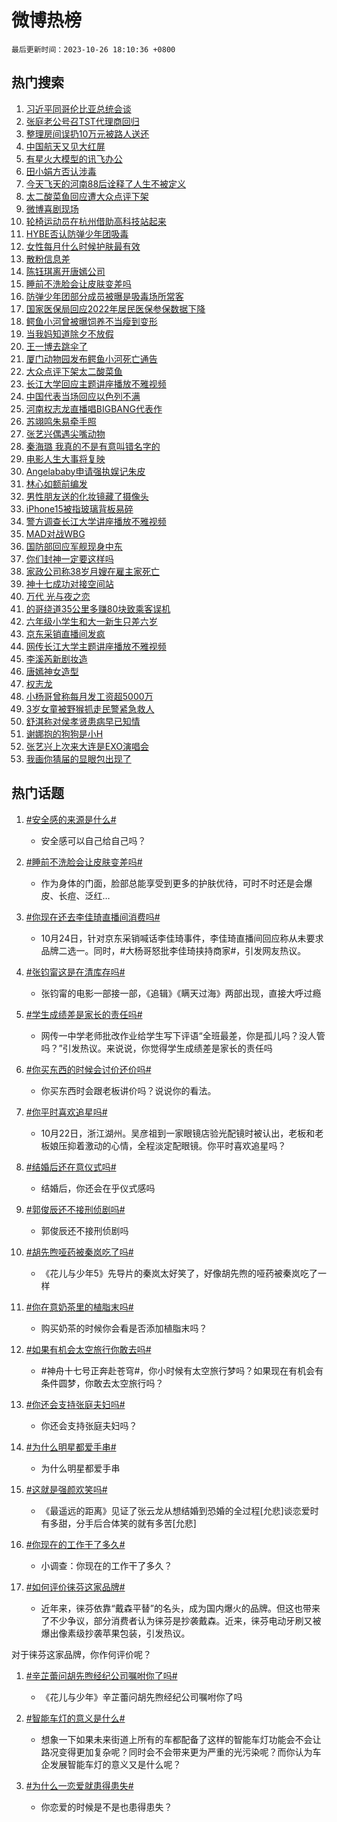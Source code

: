 # 微博热榜

`最后更新时间：2023-10-26 18:10:36 +0800`

## 热门搜索

1. [习近平同哥伦比亚总统会谈](https://m.weibo.cn/search?containerid=100103type%3D1%26t%3D10%26q%3D%23%E4%B9%A0%E8%BF%91%E5%B9%B3%E5%90%8C%E5%93%A5%E4%BC%A6%E6%AF%94%E4%BA%9A%E6%80%BB%E7%BB%9F%E4%BC%9A%E8%B0%88%23&stream_entry_id=51&isnewpage=1&extparam=seat%3D1%26filter_type%3Drealtimehot%26pos%3D0%26c_type%3D51%26q%3D%2523%25E4%25B9%25A0%25E8%25BF%2591%25E5%25B9%25B3%25E5%2590%258C%25E5%2593%25A5%25E4%25BC%25A6%25E6%25AF%2594%25E4%25BA%259A%25E6%2580%25BB%25E7%25BB%259F%25E4%25BC%259A%25E8%25B0%2588%2523%26dgr%3D0%26cate%3D10103%26stream_entry_id%3D51%26display_time%3D1698315035%26pre_seqid%3D1698315035135016530168)
1. [张庭老公号召TST代理商回归](https://m.weibo.cn/search?containerid=100103type%3D1%26t%3D10%26q%3D%23%E5%BC%A0%E5%BA%AD%E8%80%81%E5%85%AC%E5%8F%B7%E5%8F%ACTST%E4%BB%A3%E7%90%86%E5%95%86%E5%9B%9E%E5%BD%92%23&stream_entry_id=31&isnewpage=1&extparam=seat%3D1%26filter_type%3Drealtimehot%26dgr%3D0%26q%3D%2523%25E5%25BC%25A0%25E5%25BA%25AD%25E8%2580%2581%25E5%2585%25AC%25E5%258F%25B7%25E5%258F%25ACTST%25E4%25BB%25A3%25E7%2590%2586%25E5%2595%2586%25E5%259B%259E%25E5%25BD%2592%2523%26flag%3D1%26stream_entry_id%3D31%26band_rank%3D1%26pos%3D0%26c_type%3D31%26realpos%3D1%26cate%3D5001%26lcate%3D5001%26display_time%3D1698315035%26pre_seqid%3D1698315035135016530168)
1. [整理房间误扔10万元被路人送还](https://m.weibo.cn/search?containerid=100103type%3D1%26t%3D10%26q%3D%23%E6%95%B4%E7%90%86%E6%88%BF%E9%97%B4%E8%AF%AF%E6%89%9410%E4%B8%87%E5%85%83%E8%A2%AB%E8%B7%AF%E4%BA%BA%E9%80%81%E8%BF%98%23&stream_entry_id=31&isnewpage=1&extparam=seat%3D1%26filter_type%3Drealtimehot%26dgr%3D0%26q%3D%2523%25E6%2595%25B4%25E7%2590%2586%25E6%2588%25BF%25E9%2597%25B4%25E8%25AF%25AF%25E6%2589%259410%25E4%25B8%2587%25E5%2585%2583%25E8%25A2%25AB%25E8%25B7%25AF%25E4%25BA%25BA%25E9%2580%2581%25E8%25BF%2598%2523%26flag%3D32768%26stream_entry_id%3D31%26band_rank%3D2%26pos%3D1%26c_type%3D31%26realpos%3D2%26cate%3D5001%26lcate%3D5001%26display_time%3D1698315035%26pre_seqid%3D1698315035135016530168)
1. [中国航天又见大红屏](https://m.weibo.cn/search?containerid=100103type%3D1%26t%3D10%26q%3D%23%E4%B8%AD%E5%9B%BD%E8%88%AA%E5%A4%A9%E5%8F%88%E8%A7%81%E5%A4%A7%E7%BA%A2%E5%B1%8F%23&stream_entry_id=31&isnewpage=1&extparam=seat%3D1%26filter_type%3Drealtimehot%26dgr%3D0%26q%3D%2523%25E4%25B8%25AD%25E5%259B%25BD%25E8%2588%25AA%25E5%25A4%25A9%25E5%258F%2588%25E8%25A7%2581%25E5%25A4%25A7%25E7%25BA%25A2%25E5%25B1%258F%2523%26flag%3D0%26stream_entry_id%3D31%26band_rank%3D3%26pos%3D2%26c_type%3D31%26realpos%3D3%26cate%3D5001%26lcate%3D5001%26display_time%3D1698315035%26pre_seqid%3D1698315035135016530168)
1. [有星火大模型的讯飞办公](https://m.weibo.cn/search?containerid=100103type%3D1%26t%3D10%26q%3D%23%E6%9C%89%E6%98%9F%E7%81%AB%E5%A4%A7%E6%A8%A1%E5%9E%8B%E7%9A%84%E8%AE%AF%E9%A3%9E%E5%8A%9E%E5%85%AC%23&stream_entry_id=31&isnewpage=1&extparam=seat%3D1%26filter_type%3Drealtimehot%26topic_ad%3D1%26q%3D%2523%25E6%259C%2589%25E6%2598%259F%25E7%2581%25AB%25E5%25A4%25A7%25E6%25A8%25A1%25E5%259E%258B%25E7%259A%2584%25E8%25AE%25AF%25E9%25A3%259E%25E5%258A%259E%25E5%2585%25AC%2523%26dgr%3D0%26stream_entry_id%3D31%26adid%3D208908%26is_ad_pos%3D1%26band_rank%3D4%26pos%3D3%26c_type%3D31%26cate%3D5001%26lcate%3D5001%26display_time%3D1698315035%26pre_seqid%3D1698315035135016530168)
1. [田小娟方否认涉毒](https://m.weibo.cn/search?containerid=100103type%3D1%26t%3D10%26q%3D%23%E7%94%B0%E5%B0%8F%E5%A8%9F%E6%96%B9%E5%90%A6%E8%AE%A4%E6%B6%89%E6%AF%92%23&stream_entry_id=31&isnewpage=1&extparam=seat%3D1%26filter_type%3Drealtimehot%26dgr%3D0%26q%3D%2523%25E7%2594%25B0%25E5%25B0%258F%25E5%25A8%259F%25E6%2596%25B9%25E5%2590%25A6%25E8%25AE%25A4%25E6%25B6%2589%25E6%25AF%2592%2523%26flag%3D1%26stream_entry_id%3D31%26band_rank%3D4%26pos%3D4%26c_type%3D31%26realpos%3D4%26cate%3D5001%26lcate%3D5001%26display_time%3D1698315035%26pre_seqid%3D1698315035135016530168)
1. [今天飞天的河南88后诠释了人生不被定义](https://m.weibo.cn/search?containerid=100103type%3D1%26t%3D10%26q%3D%23%E4%BB%8A%E5%A4%A9%E9%A3%9E%E5%A4%A9%E7%9A%84%E6%B2%B3%E5%8D%9788%E5%90%8E%E8%AF%A0%E9%87%8A%E4%BA%86%E4%BA%BA%E7%94%9F%E4%B8%8D%E8%A2%AB%E5%AE%9A%E4%B9%89%23&stream_entry_id=31&isnewpage=1&extparam=seat%3D1%26filter_type%3Drealtimehot%26dgr%3D0%26q%3D%2523%25E4%25BB%258A%25E5%25A4%25A9%25E9%25A3%259E%25E5%25A4%25A9%25E7%259A%2584%25E6%25B2%25B3%25E5%258D%259788%25E5%2590%258E%25E8%25AF%25A0%25E9%2587%258A%25E4%25BA%2586%25E4%25BA%25BA%25E7%2594%259F%25E4%25B8%258D%25E8%25A2%25AB%25E5%25AE%259A%25E4%25B9%2589%2523%26flag%3D32768%26stream_entry_id%3D31%26band_rank%3D5%26pos%3D5%26c_type%3D31%26realpos%3D5%26cate%3D5001%26lcate%3D5001%26display_time%3D1698315035%26pre_seqid%3D1698315035135016530168)
1. [太二酸菜鱼回应遭大众点评下架](https://m.weibo.cn/search?containerid=100103type%3D1%26t%3D10%26q%3D%23%E5%A4%AA%E4%BA%8C%E9%85%B8%E8%8F%9C%E9%B1%BC%E5%9B%9E%E5%BA%94%E9%81%AD%E5%A4%A7%E4%BC%97%E7%82%B9%E8%AF%84%E4%B8%8B%E6%9E%B6%23&stream_entry_id=31&isnewpage=1&extparam=seat%3D1%26filter_type%3Drealtimehot%26dgr%3D0%26q%3D%2523%25E5%25A4%25AA%25E4%25BA%258C%25E9%2585%25B8%25E8%258F%259C%25E9%25B1%25BC%25E5%259B%259E%25E5%25BA%2594%25E9%2581%25AD%25E5%25A4%25A7%25E4%25BC%2597%25E7%2582%25B9%25E8%25AF%2584%25E4%25B8%258B%25E6%259E%25B6%2523%26flag%3D2%26stream_entry_id%3D31%26band_rank%3D6%26pos%3D6%26c_type%3D31%26realpos%3D6%26cate%3D5001%26lcate%3D5001%26display_time%3D1698315035%26pre_seqid%3D1698315035135016530168)
1. [微博喜剧现场](https://m.weibo.cn/search?containerid=100103type%3D1%26t%3D10%26q%3D%23%E5%BE%AE%E5%8D%9A%E5%96%9C%E5%89%A7%E7%8E%B0%E5%9C%BA%23&stream_entry_id=31&isnewpage=1&extparam=seat%3D1%26filter_type%3Drealtimehot%26q%3D%2523%25E5%25BE%25AE%25E5%258D%259A%25E5%2596%259C%25E5%2589%25A7%25E7%258E%25B0%25E5%259C%25BA%2523%26dgr%3D0%26stream_entry_id%3D31%26adid%3D209398%26is_ad_pos%3D1%26band_rank%3D7%26pos%3D7%26c_type%3D31%26cate%3D5001%26lcate%3D5001%26display_time%3D1698315035%26pre_seqid%3D1698315035135016530168)
1. [轮椅运动员在杭州借助高科技站起来](https://m.weibo.cn/search?containerid=100103type%3D1%26t%3D10%26q%3D%23%E8%BD%AE%E6%A4%85%E8%BF%90%E5%8A%A8%E5%91%98%E5%9C%A8%E6%9D%AD%E5%B7%9E%E5%80%9F%E5%8A%A9%E9%AB%98%E7%A7%91%E6%8A%80%E7%AB%99%E8%B5%B7%E6%9D%A5%23&stream_entry_id=31&isnewpage=1&extparam=seat%3D1%26filter_type%3Drealtimehot%26dgr%3D0%26q%3D%2523%25E8%25BD%25AE%25E6%25A4%2585%25E8%25BF%2590%25E5%258A%25A8%25E5%2591%2598%25E5%259C%25A8%25E6%259D%25AD%25E5%25B7%259E%25E5%2580%259F%25E5%258A%25A9%25E9%25AB%2598%25E7%25A7%2591%25E6%258A%2580%25E7%25AB%2599%25E8%25B5%25B7%25E6%259D%25A5%2523%26flag%3D32768%26stream_entry_id%3D31%26band_rank%3D7%26pos%3D8%26c_type%3D31%26realpos%3D7%26cate%3D5001%26lcate%3D5001%26display_time%3D1698315035%26pre_seqid%3D1698315035135016530168)
1. [HYBE否认防弹少年团吸毒](https://m.weibo.cn/search?containerid=100103type%3D1%26t%3D10%26q%3D%23HYBE%E5%90%A6%E8%AE%A4%E9%98%B2%E5%BC%B9%E5%B0%91%E5%B9%B4%E5%9B%A2%E5%90%B8%E6%AF%92%23&stream_entry_id=31&isnewpage=1&extparam=seat%3D1%26filter_type%3Drealtimehot%26dgr%3D0%26q%3D%2523HYBE%25E5%2590%25A6%25E8%25AE%25A4%25E9%2598%25B2%25E5%25BC%25B9%25E5%25B0%2591%25E5%25B9%25B4%25E5%259B%25A2%25E5%2590%25B8%25E6%25AF%2592%2523%26flag%3D1%26stream_entry_id%3D31%26band_rank%3D8%26pos%3D9%26c_type%3D31%26realpos%3D8%26cate%3D5001%26lcate%3D5001%26display_time%3D1698315035%26pre_seqid%3D1698315035135016530168)
1. [女性每月什么时候护肤最有效](https://m.weibo.cn/search?containerid=100103type%3D1%26t%3D10%26q%3D%23%E5%A5%B3%E6%80%A7%E6%AF%8F%E6%9C%88%E4%BB%80%E4%B9%88%E6%97%B6%E5%80%99%E6%8A%A4%E8%82%A4%E6%9C%80%E6%9C%89%E6%95%88%23&stream_entry_id=31&isnewpage=1&extparam=seat%3D1%26filter_type%3Drealtimehot%26dgr%3D0%26q%3D%2523%25E5%25A5%25B3%25E6%2580%25A7%25E6%25AF%258F%25E6%259C%2588%25E4%25BB%2580%25E4%25B9%2588%25E6%2597%25B6%25E5%2580%2599%25E6%258A%25A4%25E8%2582%25A4%25E6%259C%2580%25E6%259C%2589%25E6%2595%2588%2523%26flag%3D2%26stream_entry_id%3D31%26band_rank%3D9%26pos%3D10%26c_type%3D31%26realpos%3D9%26cate%3D5001%26lcate%3D5001%26display_time%3D1698315035%26pre_seqid%3D1698315035135016530168)
1. [散粉信息差](https://m.weibo.cn/search?containerid=100103type%3D1%26t%3D10%26q%3D%E6%95%A3%E7%B2%89%E4%BF%A1%E6%81%AF%E5%B7%AE&stream_entry_id=31&isnewpage=1&extparam=seat%3D1%26filter_type%3Drealtimehot%26dgr%3D0%26q%3D%25E6%2595%25A3%25E7%25B2%2589%25E4%25BF%25A1%25E6%2581%25AF%25E5%25B7%25AE%26flag%3D1%26stream_entry_id%3D31%26band_rank%3D10%26pos%3D11%26c_type%3D31%26realpos%3D10%26cate%3D5001%26lcate%3D5001%26display_time%3D1698315035%26pre_seqid%3D1698315035135016530168)
1. [陈钰琪离开唐嫣公司](https://m.weibo.cn/search?containerid=100103type%3D1%26t%3D10%26q%3D%23%E9%99%88%E9%92%B0%E7%90%AA%E7%A6%BB%E5%BC%80%E5%94%90%E5%AB%A3%E5%85%AC%E5%8F%B8%23&stream_entry_id=31&isnewpage=1&extparam=seat%3D1%26filter_type%3Drealtimehot%26dgr%3D0%26q%3D%2523%25E9%2599%2588%25E9%2592%25B0%25E7%2590%25AA%25E7%25A6%25BB%25E5%25BC%2580%25E5%2594%2590%25E5%25AB%25A3%25E5%2585%25AC%25E5%258F%25B8%2523%26flag%3D1%26stream_entry_id%3D31%26band_rank%3D11%26pos%3D12%26c_type%3D31%26realpos%3D11%26cate%3D5001%26lcate%3D5001%26display_time%3D1698315035%26pre_seqid%3D1698315035135016530168)
1. [睡前不洗脸会让皮肤变差吗](https://m.weibo.cn/search?containerid=100103type%3D1%26t%3D10%26q%3D%23%E7%9D%A1%E5%89%8D%E4%B8%8D%E6%B4%97%E8%84%B8%E4%BC%9A%E8%AE%A9%E7%9A%AE%E8%82%A4%E5%8F%98%E5%B7%AE%E5%90%97%23&stream_entry_id=31&isnewpage=1&extparam=seat%3D1%26filter_type%3Drealtimehot%26dgr%3D0%26q%3D%2523%25E7%259D%25A1%25E5%2589%258D%25E4%25B8%258D%25E6%25B4%2597%25E8%2584%25B8%25E4%25BC%259A%25E8%25AE%25A9%25E7%259A%25AE%25E8%2582%25A4%25E5%258F%2598%25E5%25B7%25AE%25E5%2590%2597%2523%26flag%3D1%26stream_entry_id%3D31%26band_rank%3D12%26pos%3D13%26c_type%3D31%26realpos%3D12%26cate%3D5001%26lcate%3D5001%26display_time%3D1698315035%26pre_seqid%3D1698315035135016530168)
1. [防弹少年团部分成员被曝是吸毒场所常客](https://m.weibo.cn/search?containerid=100103type%3D1%26t%3D10%26q%3D%23%E9%98%B2%E5%BC%B9%E5%B0%91%E5%B9%B4%E5%9B%A2%E9%83%A8%E5%88%86%E6%88%90%E5%91%98%E8%A2%AB%E6%9B%9D%E6%98%AF%E5%90%B8%E6%AF%92%E5%9C%BA%E6%89%80%E5%B8%B8%E5%AE%A2%23&stream_entry_id=31&isnewpage=1&extparam=seat%3D1%26filter_type%3Drealtimehot%26dgr%3D0%26q%3D%2523%25E9%2598%25B2%25E5%25BC%25B9%25E5%25B0%2591%25E5%25B9%25B4%25E5%259B%25A2%25E9%2583%25A8%25E5%2588%2586%25E6%2588%2590%25E5%2591%2598%25E8%25A2%25AB%25E6%259B%259D%25E6%2598%25AF%25E5%2590%25B8%25E6%25AF%2592%25E5%259C%25BA%25E6%2589%2580%25E5%25B8%25B8%25E5%25AE%25A2%2523%26flag%3D2%26stream_entry_id%3D31%26band_rank%3D13%26pos%3D14%26c_type%3D31%26realpos%3D13%26cate%3D5001%26lcate%3D5001%26display_time%3D1698315035%26pre_seqid%3D1698315035135016530168)
1. [国家医保局回应2022年居民医保参保数据下降](https://m.weibo.cn/search?containerid=100103type%3D1%26t%3D10%26q%3D%23%E5%9B%BD%E5%AE%B6%E5%8C%BB%E4%BF%9D%E5%B1%80%E5%9B%9E%E5%BA%942022%E5%B9%B4%E5%B1%85%E6%B0%91%E5%8C%BB%E4%BF%9D%E5%8F%82%E4%BF%9D%E6%95%B0%E6%8D%AE%E4%B8%8B%E9%99%8D%23&stream_entry_id=31&isnewpage=1&extparam=seat%3D1%26filter_type%3Drealtimehot%26dgr%3D0%26q%3D%2523%25E5%259B%25BD%25E5%25AE%25B6%25E5%258C%25BB%25E4%25BF%259D%25E5%25B1%2580%25E5%259B%259E%25E5%25BA%25942022%25E5%25B9%25B4%25E5%25B1%2585%25E6%25B0%2591%25E5%258C%25BB%25E4%25BF%259D%25E5%258F%2582%25E4%25BF%259D%25E6%2595%25B0%25E6%258D%25AE%25E4%25B8%258B%25E9%2599%258D%2523%26flag%3D1%26stream_entry_id%3D31%26band_rank%3D14%26pos%3D15%26c_type%3D31%26realpos%3D14%26cate%3D5001%26lcate%3D5001%26display_time%3D1698315035%26pre_seqid%3D1698315035135016530168)
1. [鳄鱼小河曾被曝饲养不当瘦到变形](https://m.weibo.cn/search?containerid=100103type%3D1%26t%3D10%26q%3D%23%E9%B3%84%E9%B1%BC%E5%B0%8F%E6%B2%B3%E6%9B%BE%E8%A2%AB%E6%9B%9D%E9%A5%B2%E5%85%BB%E4%B8%8D%E5%BD%93%E7%98%A6%E5%88%B0%E5%8F%98%E5%BD%A2%23&stream_entry_id=31&isnewpage=1&extparam=seat%3D1%26filter_type%3Drealtimehot%26dgr%3D0%26q%3D%2523%25E9%25B3%2584%25E9%25B1%25BC%25E5%25B0%258F%25E6%25B2%25B3%25E6%259B%25BE%25E8%25A2%25AB%25E6%259B%259D%25E9%25A5%25B2%25E5%2585%25BB%25E4%25B8%258D%25E5%25BD%2593%25E7%2598%25A6%25E5%2588%25B0%25E5%258F%2598%25E5%25BD%25A2%2523%26flag%3D1%26stream_entry_id%3D31%26band_rank%3D15%26pos%3D16%26c_type%3D31%26realpos%3D15%26cate%3D5001%26lcate%3D5001%26display_time%3D1698315035%26pre_seqid%3D1698315035135016530168)
1. [当我妈知道除夕不放假](https://m.weibo.cn/search?containerid=100103type%3D1%26t%3D10%26q%3D%23%E5%BD%93%E6%88%91%E5%A6%88%E7%9F%A5%E9%81%93%E9%99%A4%E5%A4%95%E4%B8%8D%E6%94%BE%E5%81%87%23&stream_entry_id=31&isnewpage=1&extparam=seat%3D1%26filter_type%3Drealtimehot%26dgr%3D0%26q%3D%2523%25E5%25BD%2593%25E6%2588%2591%25E5%25A6%2588%25E7%259F%25A5%25E9%2581%2593%25E9%2599%25A4%25E5%25A4%2595%25E4%25B8%258D%25E6%2594%25BE%25E5%2581%2587%2523%26flag%3D1%26stream_entry_id%3D31%26band_rank%3D16%26pos%3D17%26c_type%3D31%26realpos%3D16%26cate%3D5001%26lcate%3D5001%26display_time%3D1698315035%26pre_seqid%3D1698315035135016530168)
1. [王一博去跳伞了](https://m.weibo.cn/search?containerid=100103type%3D1%26t%3D10%26q%3D%23%E7%8E%8B%E4%B8%80%E5%8D%9A%E5%8E%BB%E8%B7%B3%E4%BC%9E%E4%BA%86%23&stream_entry_id=31&isnewpage=1&extparam=seat%3D1%26filter_type%3Drealtimehot%26dgr%3D0%26q%3D%2523%25E7%258E%258B%25E4%25B8%2580%25E5%258D%259A%25E5%258E%25BB%25E8%25B7%25B3%25E4%25BC%259E%25E4%25BA%2586%2523%26flag%3D1%26stream_entry_id%3D31%26band_rank%3D17%26pos%3D18%26c_type%3D31%26realpos%3D17%26cate%3D5001%26lcate%3D5001%26display_time%3D1698315035%26pre_seqid%3D1698315035135016530168)
1. [厦门动物园发布鳄鱼小河死亡通告](https://m.weibo.cn/search?containerid=100103type%3D1%26t%3D10%26q%3D%23%E5%8E%A6%E9%97%A8%E5%8A%A8%E7%89%A9%E5%9B%AD%E5%8F%91%E5%B8%83%E9%B3%84%E9%B1%BC%E5%B0%8F%E6%B2%B3%E6%AD%BB%E4%BA%A1%E9%80%9A%E5%91%8A%23&stream_entry_id=31&isnewpage=1&extparam=seat%3D1%26filter_type%3Drealtimehot%26dgr%3D0%26q%3D%2523%25E5%258E%25A6%25E9%2597%25A8%25E5%258A%25A8%25E7%2589%25A9%25E5%259B%25AD%25E5%258F%2591%25E5%25B8%2583%25E9%25B3%2584%25E9%25B1%25BC%25E5%25B0%258F%25E6%25B2%25B3%25E6%25AD%25BB%25E4%25BA%25A1%25E9%2580%259A%25E5%2591%258A%2523%26flag%3D1%26stream_entry_id%3D31%26band_rank%3D18%26pos%3D19%26c_type%3D31%26realpos%3D18%26cate%3D5001%26lcate%3D5001%26display_time%3D1698315035%26pre_seqid%3D1698315035135016530168)
1. [大众点评下架太二酸菜鱼](https://m.weibo.cn/search?containerid=100103type%3D1%26t%3D10%26q%3D%23%E5%A4%A7%E4%BC%97%E7%82%B9%E8%AF%84%E4%B8%8B%E6%9E%B6%E5%A4%AA%E4%BA%8C%E9%85%B8%E8%8F%9C%E9%B1%BC%23&stream_entry_id=31&isnewpage=1&extparam=seat%3D1%26filter_type%3Drealtimehot%26dgr%3D0%26q%3D%2523%25E5%25A4%25A7%25E4%25BC%2597%25E7%2582%25B9%25E8%25AF%2584%25E4%25B8%258B%25E6%259E%25B6%25E5%25A4%25AA%25E4%25BA%258C%25E9%2585%25B8%25E8%258F%259C%25E9%25B1%25BC%2523%26flag%3D1%26stream_entry_id%3D31%26band_rank%3D19%26pos%3D20%26c_type%3D31%26realpos%3D19%26cate%3D5001%26lcate%3D5001%26display_time%3D1698315035%26pre_seqid%3D1698315035135016530168)
1. [长江大学回应主题讲座播放不雅视频](https://m.weibo.cn/search?containerid=100103type%3D1%26t%3D10%26q%3D%23%E9%95%BF%E6%B1%9F%E5%A4%A7%E5%AD%A6%E5%9B%9E%E5%BA%94%E4%B8%BB%E9%A2%98%E8%AE%B2%E5%BA%A7%E6%92%AD%E6%94%BE%E4%B8%8D%E9%9B%85%E8%A7%86%E9%A2%91%23&stream_entry_id=31&isnewpage=1&extparam=seat%3D1%26filter_type%3Drealtimehot%26dgr%3D0%26q%3D%2523%25E9%2595%25BF%25E6%25B1%259F%25E5%25A4%25A7%25E5%25AD%25A6%25E5%259B%259E%25E5%25BA%2594%25E4%25B8%25BB%25E9%25A2%2598%25E8%25AE%25B2%25E5%25BA%25A7%25E6%2592%25AD%25E6%2594%25BE%25E4%25B8%258D%25E9%259B%2585%25E8%25A7%2586%25E9%25A2%2591%2523%26flag%3D0%26stream_entry_id%3D31%26band_rank%3D20%26pos%3D21%26c_type%3D31%26realpos%3D20%26cate%3D5001%26lcate%3D5001%26display_time%3D1698315035%26pre_seqid%3D1698315035135016530168)
1. [中国代表当场回应以色列不满](https://m.weibo.cn/search?containerid=100103type%3D1%26t%3D10%26q%3D%23%E4%B8%AD%E5%9B%BD%E4%BB%A3%E8%A1%A8%E5%BD%93%E5%9C%BA%E5%9B%9E%E5%BA%94%E4%BB%A5%E8%89%B2%E5%88%97%E4%B8%8D%E6%BB%A1%23&stream_entry_id=31&isnewpage=1&extparam=seat%3D1%26filter_type%3Drealtimehot%26dgr%3D0%26q%3D%2523%25E4%25B8%25AD%25E5%259B%25BD%25E4%25BB%25A3%25E8%25A1%25A8%25E5%25BD%2593%25E5%259C%25BA%25E5%259B%259E%25E5%25BA%2594%25E4%25BB%25A5%25E8%2589%25B2%25E5%2588%2597%25E4%25B8%258D%25E6%25BB%25A1%2523%26flag%3D0%26stream_entry_id%3D31%26band_rank%3D21%26pos%3D22%26c_type%3D31%26realpos%3D21%26cate%3D5001%26lcate%3D5001%26display_time%3D1698315035%26pre_seqid%3D1698315035135016530168)
1. [河南权志龙直播唱BIGBANG代表作](https://m.weibo.cn/search?containerid=100103type%3D1%26t%3D10%26q%3D%23%E6%B2%B3%E5%8D%97%E6%9D%83%E5%BF%97%E9%BE%99%E7%9B%B4%E6%92%AD%E5%94%B1BIGBANG%E4%BB%A3%E8%A1%A8%E4%BD%9C%23&stream_entry_id=31&isnewpage=1&extparam=seat%3D1%26filter_type%3Drealtimehot%26dgr%3D0%26q%3D%2523%25E6%25B2%25B3%25E5%258D%2597%25E6%259D%2583%25E5%25BF%2597%25E9%25BE%2599%25E7%259B%25B4%25E6%2592%25AD%25E5%2594%25B1BIGBANG%25E4%25BB%25A3%25E8%25A1%25A8%25E4%25BD%259C%2523%26flag%3D1%26stream_entry_id%3D31%26band_rank%3D22%26pos%3D23%26c_type%3D31%26realpos%3D22%26cate%3D5001%26lcate%3D5001%26display_time%3D1698315035%26pre_seqid%3D1698315035135016530168)
1. [苏翊鸣朱易牵手照](https://m.weibo.cn/search?containerid=100103type%3D1%26t%3D10%26q%3D%23%E8%8B%8F%E7%BF%8A%E9%B8%A3%E6%9C%B1%E6%98%93%E7%89%B5%E6%89%8B%E7%85%A7%23&stream_entry_id=31&isnewpage=1&extparam=seat%3D1%26filter_type%3Drealtimehot%26dgr%3D0%26q%3D%2523%25E8%258B%258F%25E7%25BF%258A%25E9%25B8%25A3%25E6%259C%25B1%25E6%2598%2593%25E7%2589%25B5%25E6%2589%258B%25E7%2585%25A7%2523%26flag%3D0%26stream_entry_id%3D31%26band_rank%3D23%26pos%3D24%26c_type%3D31%26realpos%3D23%26cate%3D5001%26lcate%3D5001%26display_time%3D1698315035%26pre_seqid%3D1698315035135016530168)
1. [张艺兴偶遇尖嘴动物](https://m.weibo.cn/search?containerid=100103type%3D1%26t%3D10%26q%3D%23%E5%BC%A0%E8%89%BA%E5%85%B4%E5%81%B6%E9%81%87%E5%B0%96%E5%98%B4%E5%8A%A8%E7%89%A9%23&stream_entry_id=31&isnewpage=1&extparam=seat%3D1%26filter_type%3Drealtimehot%26dgr%3D0%26q%3D%2523%25E5%25BC%25A0%25E8%2589%25BA%25E5%2585%25B4%25E5%2581%25B6%25E9%2581%2587%25E5%25B0%2596%25E5%2598%25B4%25E5%258A%25A8%25E7%2589%25A9%2523%26flag%3D1%26stream_entry_id%3D31%26band_rank%3D24%26pos%3D25%26c_type%3D31%26realpos%3D24%26cate%3D5001%26lcate%3D5001%26display_time%3D1698315035%26pre_seqid%3D1698315035135016530168)
1. [秦海璐 我真的不是有意叫错名字的](https://m.weibo.cn/search?containerid=100103type%3D1%26t%3D10%26q%3D%E7%A7%A6%E6%B5%B7%E7%92%90+%E6%88%91%E7%9C%9F%E7%9A%84%E4%B8%8D%E6%98%AF%E6%9C%89%E6%84%8F%E5%8F%AB%E9%94%99%E5%90%8D%E5%AD%97%E7%9A%84&stream_entry_id=31&isnewpage=1&extparam=seat%3D1%26filter_type%3Drealtimehot%26dgr%3D0%26q%3D%25E7%25A7%25A6%25E6%25B5%25B7%25E7%2592%2590%2520%25E6%2588%2591%25E7%259C%259F%25E7%259A%2584%25E4%25B8%258D%25E6%2598%25AF%25E6%259C%2589%25E6%2584%258F%25E5%258F%25AB%25E9%2594%2599%25E5%2590%258D%25E5%25AD%2597%25E7%259A%2584%26flag%3D0%26stream_entry_id%3D31%26band_rank%3D25%26pos%3D26%26c_type%3D31%26realpos%3D25%26cate%3D5001%26lcate%3D5001%26display_time%3D1698315035%26pre_seqid%3D1698315035135016530168)
1. [电影人生大事将复映](https://m.weibo.cn/search?containerid=100103type%3D1%26t%3D10%26q%3D%23%E7%94%B5%E5%BD%B1%E4%BA%BA%E7%94%9F%E5%A4%A7%E4%BA%8B%E5%B0%86%E5%A4%8D%E6%98%A0%23&stream_entry_id=31&isnewpage=1&extparam=seat%3D1%26filter_type%3Drealtimehot%26dgr%3D0%26q%3D%2523%25E7%2594%25B5%25E5%25BD%25B1%25E4%25BA%25BA%25E7%2594%259F%25E5%25A4%25A7%25E4%25BA%258B%25E5%25B0%2586%25E5%25A4%258D%25E6%2598%25A0%2523%26flag%3D1%26stream_entry_id%3D31%26band_rank%3D26%26pos%3D27%26c_type%3D31%26realpos%3D26%26cate%3D5001%26lcate%3D5001%26display_time%3D1698315035%26pre_seqid%3D1698315035135016530168)
1. [Angelababy申请强执娱记朱皮](https://m.weibo.cn/search?containerid=100103type%3D1%26t%3D10%26q%3D%23Angelababy%E7%94%B3%E8%AF%B7%E5%BC%BA%E6%89%A7%E5%A8%B1%E8%AE%B0%E6%9C%B1%E7%9A%AE%23&stream_entry_id=31&isnewpage=1&extparam=seat%3D1%26filter_type%3Drealtimehot%26dgr%3D0%26q%3D%2523Angelababy%25E7%2594%25B3%25E8%25AF%25B7%25E5%25BC%25BA%25E6%2589%25A7%25E5%25A8%25B1%25E8%25AE%25B0%25E6%259C%25B1%25E7%259A%25AE%2523%26flag%3D0%26stream_entry_id%3D31%26band_rank%3D27%26pos%3D28%26c_type%3D31%26realpos%3D27%26cate%3D5001%26lcate%3D5001%26display_time%3D1698315035%26pre_seqid%3D1698315035135016530168)
1. [林心如额前编发](https://m.weibo.cn/search?containerid=100103type%3D1%26t%3D10%26q%3D%23%E6%9E%97%E5%BF%83%E5%A6%82%E9%A2%9D%E5%89%8D%E7%BC%96%E5%8F%91%23&stream_entry_id=31&isnewpage=1&extparam=seat%3D1%26filter_type%3Drealtimehot%26dgr%3D0%26q%3D%2523%25E6%259E%2597%25E5%25BF%2583%25E5%25A6%2582%25E9%25A2%259D%25E5%2589%258D%25E7%25BC%2596%25E5%258F%2591%2523%26flag%3D1%26stream_entry_id%3D31%26band_rank%3D28%26pos%3D29%26c_type%3D31%26realpos%3D28%26cate%3D5001%26lcate%3D5001%26display_time%3D1698315035%26pre_seqid%3D1698315035135016530168)
1. [男性朋友送的化妆镜藏了摄像头](https://m.weibo.cn/search?containerid=100103type%3D1%26t%3D10%26q%3D%23%E7%94%B7%E6%80%A7%E6%9C%8B%E5%8F%8B%E9%80%81%E7%9A%84%E5%8C%96%E5%A6%86%E9%95%9C%E8%97%8F%E4%BA%86%E6%91%84%E5%83%8F%E5%A4%B4%23&stream_entry_id=31&isnewpage=1&extparam=seat%3D1%26filter_type%3Drealtimehot%26dgr%3D0%26q%3D%2523%25E7%2594%25B7%25E6%2580%25A7%25E6%259C%258B%25E5%258F%258B%25E9%2580%2581%25E7%259A%2584%25E5%258C%2596%25E5%25A6%2586%25E9%2595%259C%25E8%2597%258F%25E4%25BA%2586%25E6%2591%2584%25E5%2583%258F%25E5%25A4%25B4%2523%26flag%3D1%26stream_entry_id%3D31%26band_rank%3D29%26pos%3D30%26c_type%3D31%26realpos%3D29%26cate%3D5001%26lcate%3D5001%26display_time%3D1698315035%26pre_seqid%3D1698315035135016530168)
1. [iPhone15被指玻璃背板易碎](https://m.weibo.cn/search?containerid=100103type%3D1%26t%3D10%26q%3D%23iPhone15%E8%A2%AB%E6%8C%87%E7%8E%BB%E7%92%83%E8%83%8C%E6%9D%BF%E6%98%93%E7%A2%8E%23&stream_entry_id=31&isnewpage=1&extparam=seat%3D1%26filter_type%3Drealtimehot%26dgr%3D0%26q%3D%2523iPhone15%25E8%25A2%25AB%25E6%258C%2587%25E7%258E%25BB%25E7%2592%2583%25E8%2583%258C%25E6%259D%25BF%25E6%2598%2593%25E7%25A2%258E%2523%26flag%3D1%26stream_entry_id%3D31%26band_rank%3D30%26pos%3D31%26c_type%3D31%26realpos%3D30%26cate%3D5001%26lcate%3D5001%26display_time%3D1698315035%26pre_seqid%3D1698315035135016530168)
1. [警方调查长江大学讲座播放不雅视频](https://m.weibo.cn/search?containerid=100103type%3D1%26t%3D10%26q%3D%23%E8%AD%A6%E6%96%B9%E8%B0%83%E6%9F%A5%E9%95%BF%E6%B1%9F%E5%A4%A7%E5%AD%A6%E8%AE%B2%E5%BA%A7%E6%92%AD%E6%94%BE%E4%B8%8D%E9%9B%85%E8%A7%86%E9%A2%91%23&stream_entry_id=31&isnewpage=1&extparam=seat%3D1%26filter_type%3Drealtimehot%26dgr%3D0%26q%3D%2523%25E8%25AD%25A6%25E6%2596%25B9%25E8%25B0%2583%25E6%259F%25A5%25E9%2595%25BF%25E6%25B1%259F%25E5%25A4%25A7%25E5%25AD%25A6%25E8%25AE%25B2%25E5%25BA%25A7%25E6%2592%25AD%25E6%2594%25BE%25E4%25B8%258D%25E9%259B%2585%25E8%25A7%2586%25E9%25A2%2591%2523%26flag%3D1%26stream_entry_id%3D31%26band_rank%3D31%26pos%3D32%26c_type%3D31%26realpos%3D31%26cate%3D5001%26lcate%3D5001%26display_time%3D1698315035%26pre_seqid%3D1698315035135016530168)
1. [MAD对战WBG](https://m.weibo.cn/search?containerid=100103type%3D1%26t%3D10%26q%3D%23MAD%E5%AF%B9%E6%88%98WBG%23&stream_entry_id=31&isnewpage=1&extparam=seat%3D1%26filter_type%3Drealtimehot%26dgr%3D0%26q%3D%2523MAD%25E5%25AF%25B9%25E6%2588%2598WBG%2523%26flag%3D1%26stream_entry_id%3D31%26band_rank%3D32%26pos%3D33%26c_type%3D31%26realpos%3D32%26cate%3D5001%26lcate%3D5001%26display_time%3D1698315035%26pre_seqid%3D1698315035135016530168)
1. [国防部回应军舰现身中东](https://m.weibo.cn/search?containerid=100103type%3D1%26t%3D10%26q%3D%23%E5%9B%BD%E9%98%B2%E9%83%A8%E5%9B%9E%E5%BA%94%E5%86%9B%E8%88%B0%E7%8E%B0%E8%BA%AB%E4%B8%AD%E4%B8%9C%23&stream_entry_id=31&isnewpage=1&extparam=seat%3D1%26filter_type%3Drealtimehot%26dgr%3D0%26q%3D%2523%25E5%259B%25BD%25E9%2598%25B2%25E9%2583%25A8%25E5%259B%259E%25E5%25BA%2594%25E5%2586%259B%25E8%2588%25B0%25E7%258E%25B0%25E8%25BA%25AB%25E4%25B8%25AD%25E4%25B8%259C%2523%26flag%3D0%26stream_entry_id%3D31%26band_rank%3D33%26pos%3D34%26c_type%3D31%26realpos%3D33%26cate%3D5001%26lcate%3D5001%26display_time%3D1698315035%26pre_seqid%3D1698315035135016530168)
1. [你们封神一定要这样吗](https://m.weibo.cn/search?containerid=100103type%3D1%26t%3D10%26q%3D%E4%BD%A0%E4%BB%AC%E5%B0%81%E7%A5%9E%E4%B8%80%E5%AE%9A%E8%A6%81%E8%BF%99%E6%A0%B7%E5%90%97&stream_entry_id=31&isnewpage=1&extparam=seat%3D1%26filter_type%3Drealtimehot%26dgr%3D0%26q%3D%25E4%25BD%25A0%25E4%25BB%25AC%25E5%25B0%2581%25E7%25A5%259E%25E4%25B8%2580%25E5%25AE%259A%25E8%25A6%2581%25E8%25BF%2599%25E6%25A0%25B7%25E5%2590%2597%26flag%3D0%26stream_entry_id%3D31%26band_rank%3D34%26pos%3D35%26c_type%3D31%26realpos%3D34%26cate%3D5001%26lcate%3D5001%26display_time%3D1698315035%26pre_seqid%3D1698315035135016530168)
1. [家政公司称38岁月嫂在雇主家死亡](https://m.weibo.cn/search?containerid=100103type%3D1%26t%3D10%26q%3D%23%E5%AE%B6%E6%94%BF%E5%85%AC%E5%8F%B8%E7%A7%B038%E5%B2%81%E6%9C%88%E5%AB%82%E5%9C%A8%E9%9B%87%E4%B8%BB%E5%AE%B6%E6%AD%BB%E4%BA%A1%23&stream_entry_id=31&isnewpage=1&extparam=seat%3D1%26filter_type%3Drealtimehot%26dgr%3D0%26q%3D%2523%25E5%25AE%25B6%25E6%2594%25BF%25E5%2585%25AC%25E5%258F%25B8%25E7%25A7%25B038%25E5%25B2%2581%25E6%259C%2588%25E5%25AB%2582%25E5%259C%25A8%25E9%259B%2587%25E4%25B8%25BB%25E5%25AE%25B6%25E6%25AD%25BB%25E4%25BA%25A1%2523%26flag%3D0%26stream_entry_id%3D31%26band_rank%3D35%26pos%3D36%26c_type%3D31%26realpos%3D35%26cate%3D5001%26lcate%3D5001%26display_time%3D1698315035%26pre_seqid%3D1698315035135016530168)
1. [神十七成功对接空间站](https://m.weibo.cn/search?containerid=100103type%3D1%26t%3D10%26q%3D%23%E7%A5%9E%E5%8D%81%E4%B8%83%E6%88%90%E5%8A%9F%E5%AF%B9%E6%8E%A5%E7%A9%BA%E9%97%B4%E7%AB%99%23&stream_entry_id=31&isnewpage=1&extparam=seat%3D1%26filter_type%3Drealtimehot%26dgr%3D0%26q%3D%2523%25E7%25A5%259E%25E5%258D%2581%25E4%25B8%2583%25E6%2588%2590%25E5%258A%259F%25E5%25AF%25B9%25E6%258E%25A5%25E7%25A9%25BA%25E9%2597%25B4%25E7%25AB%2599%2523%26flag%3D1%26stream_entry_id%3D31%26band_rank%3D36%26pos%3D37%26c_type%3D31%26realpos%3D36%26cate%3D5001%26lcate%3D5001%26display_time%3D1698315035%26pre_seqid%3D1698315035135016530168)
1. [万代 光与夜之恋](https://m.weibo.cn/search?containerid=100103type%3D1%26t%3D10%26q%3D%E4%B8%87%E4%BB%A3+%E5%85%89%E4%B8%8E%E5%A4%9C%E4%B9%8B%E6%81%8B&stream_entry_id=31&isnewpage=1&extparam=seat%3D1%26filter_type%3Drealtimehot%26dgr%3D0%26q%3D%25E4%25B8%2587%25E4%25BB%25A3%2520%25E5%2585%2589%25E4%25B8%258E%25E5%25A4%259C%25E4%25B9%258B%25E6%2581%258B%26flag%3D1%26stream_entry_id%3D31%26band_rank%3D37%26pos%3D38%26c_type%3D31%26realpos%3D37%26cate%3D5001%26lcate%3D5001%26display_time%3D1698315035%26pre_seqid%3D1698315035135016530168)
1. [的哥绕道35公里多赚80块致乘客误机](https://m.weibo.cn/search?containerid=100103type%3D1%26t%3D10%26q%3D%23%E7%9A%84%E5%93%A5%E7%BB%95%E9%81%9335%E5%85%AC%E9%87%8C%E5%A4%9A%E8%B5%9A80%E5%9D%97%E8%87%B4%E4%B9%98%E5%AE%A2%E8%AF%AF%E6%9C%BA%23&stream_entry_id=31&isnewpage=1&extparam=seat%3D1%26filter_type%3Drealtimehot%26dgr%3D0%26q%3D%2523%25E7%259A%2584%25E5%2593%25A5%25E7%25BB%2595%25E9%2581%259335%25E5%2585%25AC%25E9%2587%258C%25E5%25A4%259A%25E8%25B5%259A80%25E5%259D%2597%25E8%2587%25B4%25E4%25B9%2598%25E5%25AE%25A2%25E8%25AF%25AF%25E6%259C%25BA%2523%26flag%3D1%26stream_entry_id%3D31%26band_rank%3D38%26pos%3D39%26c_type%3D31%26realpos%3D38%26cate%3D5001%26lcate%3D5001%26display_time%3D1698315035%26pre_seqid%3D1698315035135016530168)
1. [六年级小学生和大一新生只差六岁](https://m.weibo.cn/search?containerid=100103type%3D1%26t%3D10%26q%3D%E5%85%AD%E5%B9%B4%E7%BA%A7%E5%B0%8F%E5%AD%A6%E7%94%9F%E5%92%8C%E5%A4%A7%E4%B8%80%E6%96%B0%E7%94%9F%E5%8F%AA%E5%B7%AE%E5%85%AD%E5%B2%81&stream_entry_id=31&isnewpage=1&extparam=seat%3D1%26filter_type%3Drealtimehot%26dgr%3D0%26q%3D%25E5%2585%25AD%25E5%25B9%25B4%25E7%25BA%25A7%25E5%25B0%258F%25E5%25AD%25A6%25E7%2594%259F%25E5%2592%258C%25E5%25A4%25A7%25E4%25B8%2580%25E6%2596%25B0%25E7%2594%259F%25E5%258F%25AA%25E5%25B7%25AE%25E5%2585%25AD%25E5%25B2%2581%26flag%3D0%26stream_entry_id%3D31%26band_rank%3D39%26pos%3D40%26c_type%3D31%26realpos%3D39%26cate%3D5001%26lcate%3D5001%26display_time%3D1698315035%26pre_seqid%3D1698315035135016530168)
1. [京东采销直播间发疯](https://m.weibo.cn/search?containerid=100103type%3D1%26t%3D10%26q%3D%23%E4%BA%AC%E4%B8%9C%E9%87%87%E9%94%80%E7%9B%B4%E6%92%AD%E9%97%B4%E5%8F%91%E7%96%AF%23&stream_entry_id=31&isnewpage=1&extparam=seat%3D1%26filter_type%3Drealtimehot%26dgr%3D0%26q%3D%2523%25E4%25BA%25AC%25E4%25B8%259C%25E9%2587%2587%25E9%2594%2580%25E7%259B%25B4%25E6%2592%25AD%25E9%2597%25B4%25E5%258F%2591%25E7%2596%25AF%2523%26flag%3D0%26stream_entry_id%3D31%26adid%3D209461%26band_rank%3D40%26pos%3D41%26c_type%3D31%26realpos%3D40%26cate%3D5001%26lcate%3D5001%26display_time%3D1698315035%26pre_seqid%3D1698315035135016530168)
1. [网传长江大学主题讲座播放不雅视频](https://m.weibo.cn/search?containerid=100103type%3D1%26t%3D10%26q%3D%23%E7%BD%91%E4%BC%A0%E9%95%BF%E6%B1%9F%E5%A4%A7%E5%AD%A6%E4%B8%BB%E9%A2%98%E8%AE%B2%E5%BA%A7%E6%92%AD%E6%94%BE%E4%B8%8D%E9%9B%85%E8%A7%86%E9%A2%91%23&stream_entry_id=31&isnewpage=1&extparam=seat%3D1%26filter_type%3Drealtimehot%26dgr%3D0%26q%3D%2523%25E7%25BD%2591%25E4%25BC%25A0%25E9%2595%25BF%25E6%25B1%259F%25E5%25A4%25A7%25E5%25AD%25A6%25E4%25B8%25BB%25E9%25A2%2598%25E8%25AE%25B2%25E5%25BA%25A7%25E6%2592%25AD%25E6%2594%25BE%25E4%25B8%258D%25E9%259B%2585%25E8%25A7%2586%25E9%25A2%2591%2523%26flag%3D0%26stream_entry_id%3D31%26band_rank%3D41%26pos%3D42%26c_type%3D31%26realpos%3D41%26cate%3D5001%26lcate%3D5001%26display_time%3D1698315035%26pre_seqid%3D1698315035135016530168)
1. [李溪芮新剧妆造](https://m.weibo.cn/search?containerid=100103type%3D1%26t%3D10%26q%3D%E6%9D%8E%E6%BA%AA%E8%8A%AE%E6%96%B0%E5%89%A7%E5%A6%86%E9%80%A0&stream_entry_id=31&isnewpage=1&extparam=seat%3D1%26filter_type%3Drealtimehot%26dgr%3D0%26q%3D%25E6%259D%258E%25E6%25BA%25AA%25E8%258A%25AE%25E6%2596%25B0%25E5%2589%25A7%25E5%25A6%2586%25E9%2580%25A0%26flag%3D1%26stream_entry_id%3D31%26band_rank%3D42%26pos%3D43%26c_type%3D31%26realpos%3D42%26cate%3D5001%26lcate%3D5001%26display_time%3D1698315035%26pre_seqid%3D1698315035135016530168)
1. [唐嫣神女造型](https://m.weibo.cn/search?containerid=100103type%3D1%26t%3D10%26q%3D%23%E5%94%90%E5%AB%A3%E7%A5%9E%E5%A5%B3%E9%80%A0%E5%9E%8B%23&stream_entry_id=31&isnewpage=1&extparam=seat%3D1%26filter_type%3Drealtimehot%26dgr%3D0%26q%3D%2523%25E5%2594%2590%25E5%25AB%25A3%25E7%25A5%259E%25E5%25A5%25B3%25E9%2580%25A0%25E5%259E%258B%2523%26flag%3D1%26stream_entry_id%3D31%26band_rank%3D43%26pos%3D44%26c_type%3D31%26realpos%3D43%26cate%3D5001%26lcate%3D5001%26display_time%3D1698315035%26pre_seqid%3D1698315035135016530168)
1. [权志龙](https://m.weibo.cn/search?containerid=100103type%3D1%26t%3D10%26q%3D%E6%9D%83%E5%BF%97%E9%BE%99&stream_entry_id=31&isnewpage=1&extparam=seat%3D1%26filter_type%3Drealtimehot%26dgr%3D0%26q%3D%25E6%259D%2583%25E5%25BF%2597%25E9%25BE%2599%26flag%3D0%26stream_entry_id%3D31%26band_rank%3D44%26pos%3D45%26c_type%3D31%26realpos%3D44%26cate%3D5001%26lcate%3D5001%26display_time%3D1698315035%26pre_seqid%3D1698315035135016530168)
1. [小杨哥曾称每月发工资超5000万](https://m.weibo.cn/search?containerid=100103type%3D1%26t%3D10%26q%3D%23%E5%B0%8F%E6%9D%A8%E5%93%A5%E6%9B%BE%E7%A7%B0%E6%AF%8F%E6%9C%88%E5%8F%91%E5%B7%A5%E8%B5%84%E8%B6%855000%E4%B8%87%23&stream_entry_id=31&isnewpage=1&extparam=seat%3D1%26filter_type%3Drealtimehot%26dgr%3D0%26q%3D%2523%25E5%25B0%258F%25E6%259D%25A8%25E5%2593%25A5%25E6%259B%25BE%25E7%25A7%25B0%25E6%25AF%258F%25E6%259C%2588%25E5%258F%2591%25E5%25B7%25A5%25E8%25B5%2584%25E8%25B6%25855000%25E4%25B8%2587%2523%26flag%3D0%26stream_entry_id%3D31%26band_rank%3D45%26pos%3D46%26c_type%3D31%26realpos%3D45%26cate%3D5001%26lcate%3D5001%26display_time%3D1698315035%26pre_seqid%3D1698315035135016530168)
1. [3岁女童被野猴抓走民警紧急救人](https://m.weibo.cn/search?containerid=100103type%3D1%26t%3D10%26q%3D%233%E5%B2%81%E5%A5%B3%E7%AB%A5%E8%A2%AB%E9%87%8E%E7%8C%B4%E6%8A%93%E8%B5%B0%E6%B0%91%E8%AD%A6%E7%B4%A7%E6%80%A5%E6%95%91%E4%BA%BA%23&stream_entry_id=31&isnewpage=1&extparam=seat%3D1%26filter_type%3Drealtimehot%26dgr%3D0%26q%3D%25233%25E5%25B2%2581%25E5%25A5%25B3%25E7%25AB%25A5%25E8%25A2%25AB%25E9%2587%258E%25E7%258C%25B4%25E6%258A%2593%25E8%25B5%25B0%25E6%25B0%2591%25E8%25AD%25A6%25E7%25B4%25A7%25E6%2580%25A5%25E6%2595%2591%25E4%25BA%25BA%2523%26flag%3D32768%26stream_entry_id%3D31%26band_rank%3D46%26pos%3D47%26c_type%3D31%26realpos%3D46%26cate%3D5001%26lcate%3D5001%26display_time%3D1698315035%26pre_seqid%3D1698315035135016530168)
1. [舒淇称对侯孝贤患病早已知情](https://m.weibo.cn/search?containerid=100103type%3D1%26t%3D10%26q%3D%23%E8%88%92%E6%B7%87%E7%A7%B0%E5%AF%B9%E4%BE%AF%E5%AD%9D%E8%B4%A4%E6%82%A3%E7%97%85%E6%97%A9%E5%B7%B2%E7%9F%A5%E6%83%85%23&stream_entry_id=31&isnewpage=1&extparam=seat%3D1%26filter_type%3Drealtimehot%26dgr%3D0%26q%3D%2523%25E8%2588%2592%25E6%25B7%2587%25E7%25A7%25B0%25E5%25AF%25B9%25E4%25BE%25AF%25E5%25AD%259D%25E8%25B4%25A4%25E6%2582%25A3%25E7%2597%2585%25E6%2597%25A9%25E5%25B7%25B2%25E7%259F%25A5%25E6%2583%2585%2523%26flag%3D1%26stream_entry_id%3D31%26band_rank%3D47%26pos%3D48%26c_type%3D31%26realpos%3D47%26cate%3D5001%26lcate%3D5001%26display_time%3D1698315035%26pre_seqid%3D1698315035135016530168)
1. [谢娜抱的狗狗是小H](https://m.weibo.cn/search?containerid=100103type%3D1%26t%3D10%26q%3D%23%E8%B0%A2%E5%A8%9C%E6%8A%B1%E7%9A%84%E7%8B%97%E7%8B%97%E6%98%AF%E5%B0%8FH%23&stream_entry_id=31&isnewpage=1&extparam=seat%3D1%26filter_type%3Drealtimehot%26dgr%3D0%26q%3D%2523%25E8%25B0%25A2%25E5%25A8%259C%25E6%258A%25B1%25E7%259A%2584%25E7%258B%2597%25E7%258B%2597%25E6%2598%25AF%25E5%25B0%258FH%2523%26flag%3D0%26stream_entry_id%3D31%26band_rank%3D48%26pos%3D49%26c_type%3D31%26realpos%3D48%26cate%3D5001%26lcate%3D5001%26display_time%3D1698315035%26pre_seqid%3D1698315035135016530168)
1. [张艺兴上次来大连是EXO演唱会](https://m.weibo.cn/search?containerid=100103type%3D1%26t%3D10%26q%3D%23%E5%BC%A0%E8%89%BA%E5%85%B4%E4%B8%8A%E6%AC%A1%E6%9D%A5%E5%A4%A7%E8%BF%9E%E6%98%AFEXO%E6%BC%94%E5%94%B1%E4%BC%9A%23&stream_entry_id=31&isnewpage=1&extparam=seat%3D1%26filter_type%3Drealtimehot%26dgr%3D0%26q%3D%2523%25E5%25BC%25A0%25E8%2589%25BA%25E5%2585%25B4%25E4%25B8%258A%25E6%25AC%25A1%25E6%259D%25A5%25E5%25A4%25A7%25E8%25BF%259E%25E6%2598%25AFEXO%25E6%25BC%2594%25E5%2594%25B1%25E4%25BC%259A%2523%26flag%3D1%26stream_entry_id%3D31%26band_rank%3D49%26pos%3D50%26c_type%3D31%26realpos%3D49%26cate%3D5001%26lcate%3D5001%26display_time%3D1698315035%26pre_seqid%3D1698315035135016530168)
1. [我画你猜届的显眼包出现了](https://m.weibo.cn/search?containerid=100103type%3D1%26t%3D10%26q%3D%23%E6%88%91%E7%94%BB%E4%BD%A0%E7%8C%9C%E5%B1%8A%E7%9A%84%E6%98%BE%E7%9C%BC%E5%8C%85%E5%87%BA%E7%8E%B0%E4%BA%86%23&stream_entry_id=31&isnewpage=1&extparam=seat%3D1%26filter_type%3Drealtimehot%26dgr%3D0%26q%3D%2523%25E6%2588%2591%25E7%2594%25BB%25E4%25BD%25A0%25E7%258C%259C%25E5%25B1%258A%25E7%259A%2584%25E6%2598%25BE%25E7%259C%25BC%25E5%258C%2585%25E5%2587%25BA%25E7%258E%25B0%25E4%25BA%2586%2523%26flag%3D0%26stream_entry_id%3D31%26adid%3D209368%26band_rank%3D50%26pos%3D51%26c_type%3D31%26realpos%3D50%26cate%3D5001%26lcate%3D5001%26display_time%3D1698315035%26pre_seqid%3D1698315035135016530168)

## 热门话题

1. [#安全感的来源是什么#](https://m.weibo.cn/search?containerid=231522type%3D1%26t%3D10%26q%3D%23%E5%AE%89%E5%85%A8%E6%84%9F%E7%9A%84%E6%9D%A5%E6%BA%90%E6%98%AF%E4%BB%80%E4%B9%88%23&stream_entry_id=128&isnewpage=1&extparam=seat%3D1%26pos%3D1-0-0%26c_type%3D128%26unitid%3D1698223989913%26dgr%3D0%26cate%3D5004%26lcate%3D5004%26display_time%3D1698315036%26pre_seqid%3D1698315036053913192132)
    - 安全感可以自己给自己吗？

1. [#睡前不洗脸会让皮肤变差吗#](https://m.weibo.cn/search?containerid=231522type%3D1%26t%3D10%26q%3D%23%E7%9D%A1%E5%89%8D%E4%B8%8D%E6%B4%97%E8%84%B8%E4%BC%9A%E8%AE%A9%E7%9A%AE%E8%82%A4%E5%8F%98%E5%B7%AE%E5%90%97%23&stream_entry_id=128&isnewpage=1&extparam=seat%3D1%26pos%3D1-0-1%26c_type%3D128%26unitid%3D1698312787217%26dgr%3D0%26cate%3D5004%26lcate%3D5004%26display_time%3D1698315036%26pre_seqid%3D1698315036053913192132)
    - 作为身体的门面，脸部总能享受到更多的护肤优待，可时不时还是会爆皮、长痘、泛红…

1. [#你现在还去李佳琦直播间消费吗#](https://m.weibo.cn/search?containerid=231522type%3D1%26t%3D10%26q%3D%23%E4%BD%A0%E7%8E%B0%E5%9C%A8%E8%BF%98%E5%8E%BB%E6%9D%8E%E4%BD%B3%E7%90%A6%E7%9B%B4%E6%92%AD%E9%97%B4%E6%B6%88%E8%B4%B9%E5%90%97%23&stream_entry_id=128&isnewpage=1&extparam=seat%3D1%26pos%3D1-0-2%26c_type%3D128%26unitid%3D1698294530094%26dgr%3D0%26cate%3D5004%26lcate%3D5004%26display_time%3D1698315036%26pre_seqid%3D1698315036053913192132)
    - 10月24日，针对京东采销喊话李佳琦事件，李佳琦直播间回应称从未要求品牌二选一。同时，#大杨哥怒批李佳琦挟持商家#，引发网友热议。

1. [#张钧甯这是在清库存吗#](https://m.weibo.cn/search?containerid=231522type%3D1%26t%3D10%26q%3D%23%E5%BC%A0%E9%92%A7%E7%94%AF%E8%BF%99%E6%98%AF%E5%9C%A8%E6%B8%85%E5%BA%93%E5%AD%98%E5%90%97%23&stream_entry_id=128&isnewpage=1&extparam=seat%3D1%26pos%3D1-0-3%26c_type%3D128%26unitid%3D1698301169123%26dgr%3D0%26cate%3D5004%26lcate%3D5004%26display_time%3D1698315036%26pre_seqid%3D1698315036053913192132)
    - 张钧甯的电影一部接一部，《追辑》《瞒天过海》两部出现，直接大呼过瘾

1. [#学生成绩差是家长的责任吗#](https://m.weibo.cn/search?containerid=231522type%3D1%26t%3D10%26q%3D%23%E5%AD%A6%E7%94%9F%E6%88%90%E7%BB%A9%E5%B7%AE%E6%98%AF%E5%AE%B6%E9%95%BF%E7%9A%84%E8%B4%A3%E4%BB%BB%E5%90%97%23&stream_entry_id=128&isnewpage=1&extparam=seat%3D1%26pos%3D1-0-4%26c_type%3D128%26unitid%3D1698209903547%26dgr%3D0%26cate%3D5004%26lcate%3D5004%26display_time%3D1698315036%26pre_seqid%3D1698315036053913192132)
    - 网传一中学老师批改作业给学生写下评语“全班最差，你是孤儿吗？没人管吗？”引发热议。来说说，你觉得学生成绩差是家长的责任吗

1. [#你买东西的时候会讨价还价吗#](https://m.weibo.cn/search?containerid=231522type%3D1%26t%3D10%26q%3D%23%E4%BD%A0%E4%B9%B0%E4%B8%9C%E8%A5%BF%E7%9A%84%E6%97%B6%E5%80%99%E4%BC%9A%E8%AE%A8%E4%BB%B7%E8%BF%98%E4%BB%B7%E5%90%97%23&stream_entry_id=128&isnewpage=1&extparam=seat%3D1%26pos%3D1-0-5%26c_type%3D128%26unitid%3D1698239390151%26dgr%3D0%26cate%3D5004%26lcate%3D5004%26display_time%3D1698315036%26pre_seqid%3D1698315036053913192132)
    - 你买东西时会跟老板讲价吗？说说你的看法。

1. [#你平时喜欢追星吗#](https://m.weibo.cn/search?containerid=231522type%3D1%26t%3D10%26q%3D%23%E4%BD%A0%E5%B9%B3%E6%97%B6%E5%96%9C%E6%AC%A2%E8%BF%BD%E6%98%9F%E5%90%97%23&stream_entry_id=128&isnewpage=1&extparam=seat%3D1%26pos%3D1-0-6%26c_type%3D128%26unitid%3D1698289093500%26dgr%3D0%26cate%3D5004%26lcate%3D5004%26display_time%3D1698315036%26pre_seqid%3D1698315036053913192132)
    - 10月22日，浙江湖州。吴彦祖到一家眼镜店验光配镜时被认出，老板和老板娘压抑着激动的心情，全程淡定配眼镜。你平时喜欢追星吗？

1. [#结婚后还在意仪式吗#](https://m.weibo.cn/search?containerid=231522type%3D1%26t%3D10%26q%3D%23%E7%BB%93%E5%A9%9A%E5%90%8E%E8%BF%98%E5%9C%A8%E6%84%8F%E4%BB%AA%E5%BC%8F%E5%90%97%23&stream_entry_id=128&isnewpage=1&extparam=seat%3D1%26pos%3D1-0-7%26c_type%3D128%26unitid%3D1698294537971%26dgr%3D0%26cate%3D5004%26lcate%3D5004%26display_time%3D1698315036%26pre_seqid%3D1698315036053913192132)
    - 结婚后，你还会在乎仪式感吗

1. [#郭俊辰还不接刑侦剧吗#](https://m.weibo.cn/search?containerid=231522type%3D1%26t%3D10%26q%3D%23%E9%83%AD%E4%BF%8A%E8%BE%B0%E8%BF%98%E4%B8%8D%E6%8E%A5%E5%88%91%E4%BE%A6%E5%89%A7%E5%90%97%23&stream_entry_id=128&isnewpage=1&extparam=seat%3D1%26pos%3D1-0-8%26c_type%3D128%26unitid%3D1698309183389%26dgr%3D0%26cate%3D5004%26lcate%3D5004%26display_time%3D1698315036%26pre_seqid%3D1698315036053913192132)
    - 郭俊辰还不接刑侦剧吗

1. [#胡先煦哑药被秦岚吃了吗#](https://m.weibo.cn/search?containerid=231522type%3D1%26t%3D10%26q%3D%23%E8%83%A1%E5%85%88%E7%85%A6%E5%93%91%E8%8D%AF%E8%A2%AB%E7%A7%A6%E5%B2%9A%E5%90%83%E4%BA%86%E5%90%97%23&stream_entry_id=128&isnewpage=1&extparam=seat%3D1%26pos%3D1-0-9%26c_type%3D128%26unitid%3D1698296367634%26dgr%3D0%26cate%3D5004%26lcate%3D5004%26display_time%3D1698315036%26pre_seqid%3D1698315036053913192132)
    - 《花儿与少年5》先导片的秦岚太好笑了，好像胡先煦的哑药被秦岚吃了一样

1. [#你在意奶茶里的植脂末吗#](https://m.weibo.cn/search?containerid=231522type%3D1%26t%3D10%26q%3D%23%E4%BD%A0%E5%9C%A8%E6%84%8F%E5%A5%B6%E8%8C%B6%E9%87%8C%E7%9A%84%E6%A4%8D%E8%84%82%E6%9C%AB%E5%90%97%23&stream_entry_id=128&isnewpage=1&extparam=seat%3D1%26pos%3D1-0-10%26c_type%3D128%26unitid%3D1698296609552%26dgr%3D0%26cate%3D5004%26lcate%3D5004%26display_time%3D1698315036%26pre_seqid%3D1698315036053913192132)
    - 购买奶茶的时候你会看是否添加植脂末吗？

1. [#如果有机会太空旅行你敢去吗#](https://m.weibo.cn/search?containerid=231522type%3D1%26t%3D10%26q%3D%23%E5%A6%82%E6%9E%9C%E6%9C%89%E6%9C%BA%E4%BC%9A%E5%A4%AA%E7%A9%BA%E6%97%85%E8%A1%8C%E4%BD%A0%E6%95%A2%E5%8E%BB%E5%90%97%23&stream_entry_id=128&isnewpage=1&extparam=seat%3D1%26pos%3D1-0-11%26c_type%3D128%26unitid%3D1698304988548%26dgr%3D0%26cate%3D5004%26lcate%3D5004%26display_time%3D1698315036%26pre_seqid%3D1698315036053913192132)
    - #神舟十七号正奔赴苍穹#，你小时候有太空旅行梦吗？如果现在有机会有条件圆梦，你敢去太空旅行吗？

1. [#你还会支持张庭夫妇吗#](https://m.weibo.cn/search?containerid=231522type%3D1%26t%3D10%26q%3D%23%E4%BD%A0%E8%BF%98%E4%BC%9A%E6%94%AF%E6%8C%81%E5%BC%A0%E5%BA%AD%E5%A4%AB%E5%A6%87%E5%90%97%23&stream_entry_id=128&isnewpage=1&extparam=seat%3D1%26pos%3D1-0-12%26c_type%3D128%26unitid%3D1698312789411%26dgr%3D0%26cate%3D5004%26lcate%3D5004%26display_time%3D1698315036%26pre_seqid%3D1698315036053913192132)
    - 你还会支持张庭夫妇吗？

1. [#为什么明星都爱手串#](https://m.weibo.cn/search?containerid=231522type%3D1%26t%3D10%26q%3D%23%E4%B8%BA%E4%BB%80%E4%B9%88%E6%98%8E%E6%98%9F%E9%83%BD%E7%88%B1%E6%89%8B%E4%B8%B2%23&stream_entry_id=128&isnewpage=1&extparam=seat%3D1%26pos%3D1-0-13%26c_type%3D128%26unitid%3D1698283700982%26dgr%3D0%26cate%3D5004%26lcate%3D5004%26display_time%3D1698315036%26pre_seqid%3D1698315036053913192132)
    - 为什么明星都爱手串

1. [#这就是强颜欢笑吗#](https://m.weibo.cn/search?containerid=231522type%3D1%26t%3D10%26q%3D%23%E8%BF%99%E5%B0%B1%E6%98%AF%E5%BC%BA%E9%A2%9C%E6%AC%A2%E7%AC%91%E5%90%97%23&stream_entry_id=128&isnewpage=1&extparam=seat%3D1%26pos%3D1-0-14%26c_type%3D128%26unitid%3D1698306794331%26dgr%3D0%26cate%3D5004%26lcate%3D5004%26display_time%3D1698315036%26pre_seqid%3D1698315036053913192132)
    - 《最遥远的距离》见证了张云龙从想结婚到恐婚的全过程[允悲]谈恋爱时有多甜，分手后合体笑的就有多苦[允悲]

1. [#你现在的工作干了多久#](https://m.weibo.cn/search?containerid=231522type%3D1%26t%3D10%26q%3D%23%E4%BD%A0%E7%8E%B0%E5%9C%A8%E7%9A%84%E5%B7%A5%E4%BD%9C%E5%B9%B2%E4%BA%86%E5%A4%9A%E4%B9%85%23&stream_entry_id=128&isnewpage=1&extparam=seat%3D1%26pos%3D1-0-15%26c_type%3D128%26unitid%3D1698220727116%26dgr%3D0%26cate%3D5004%26lcate%3D5004%26display_time%3D1698315036%26pre_seqid%3D1698315036053913192132)
    - 小调查：你现在的工作干了多久？

1. [#如何评价徕芬这家品牌#](https://m.weibo.cn/search?containerid=231522type%3D1%26t%3D10%26q%3D%23%E5%A6%82%E4%BD%95%E8%AF%84%E4%BB%B7%E5%BE%95%E8%8A%AC%E8%BF%99%E5%AE%B6%E5%93%81%E7%89%8C%23&stream_entry_id=128&isnewpage=1&extparam=seat%3D1%26pos%3D1-0-16%26c_type%3D128%26unitid%3D1698190690906%26dgr%3D0%26cate%3D5004%26lcate%3D5004%26display_time%3D1698315036%26pre_seqid%3D1698315036053913192132)
    - 近年来，徕芬依靠“戴森平替”的名头，成为国内爆火的品牌。但这也带来了不少争议，部分消费者认为徕芬是抄袭戴森。近来，徕芬电动牙刷又被爆出像素级抄袭苹果包装，引发热议。

对于徕芬这家品牌，你作何评价呢？

1. [#辛芷蕾问胡先煦经纪公司嘱咐你了吗#](https://m.weibo.cn/search?containerid=231522type%3D1%26t%3D10%26q%3D%23%E8%BE%9B%E8%8A%B7%E8%95%BE%E9%97%AE%E8%83%A1%E5%85%88%E7%85%A6%E7%BB%8F%E7%BA%AA%E5%85%AC%E5%8F%B8%E5%98%B1%E5%92%90%E4%BD%A0%E4%BA%86%E5%90%97%23&stream_entry_id=128&isnewpage=1&extparam=seat%3D1%26pos%3D1-0-17%26c_type%3D128%26unitid%3D1698212891435%26dgr%3D0%26cate%3D5004%26lcate%3D5004%26display_time%3D1698315036%26pre_seqid%3D1698315036053913192132)
    - 《花儿与少年》辛芷蕾问胡先煦经纪公司嘱咐你了吗

1. [#智能车灯的意义是什么#](https://m.weibo.cn/search?containerid=231522type%3D1%26t%3D10%26q%3D%23%E6%99%BA%E8%83%BD%E8%BD%A6%E7%81%AF%E7%9A%84%E6%84%8F%E4%B9%89%E6%98%AF%E4%BB%80%E4%B9%88%23&stream_entry_id=128&isnewpage=1&extparam=seat%3D1%26pos%3D1-0-18%26c_type%3D128%26unitid%3D1698228522197%26dgr%3D0%26cate%3D5004%26lcate%3D5004%26display_time%3D1698315036%26pre_seqid%3D1698315036053913192132)
    - 想象一下如果未来街道上所有的车都配备了这样的智能车灯功能会不会让路况变得更加复杂呢？同时会不会带来更为严重的光污染呢？而你认为车企发展智能车灯的意义又是什么呢？

1. [#为什么一恋爱就患得患失#](https://m.weibo.cn/search?containerid=231522type%3D1%26t%3D10%26q%3D%23%E4%B8%BA%E4%BB%80%E4%B9%88%E4%B8%80%E6%81%8B%E7%88%B1%E5%B0%B1%E6%82%A3%E5%BE%97%E6%82%A3%E5%A4%B1%23&stream_entry_id=128&isnewpage=1&extparam=seat%3D1%26pos%3D1-0-19%26c_type%3D128%26unitid%3D1698312777771%26dgr%3D0%26cate%3D5004%26lcate%3D5004%26display_time%3D1698315036%26pre_seqid%3D1698315036053913192132)
    - 你恋爱的时候是不是也患得患失？

